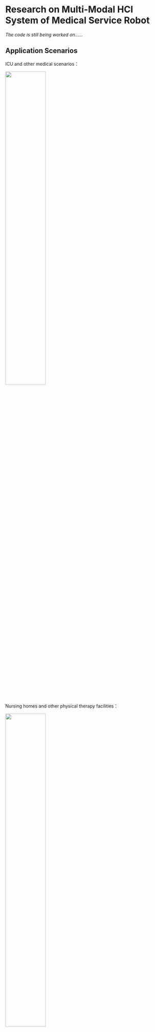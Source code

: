 # Research on Multi-Modal HCI System of Medical Service Robot

*The code is still being worked on......*



## Application Scenarios

ICU and other medical scenarios：

<img src="https://i.imgur.com/maBD5Qd.png" width="50%">

Nursing homes and other physical therapy facilities：

<img src="https://i.imgur.com/iScV9rm.png" width="50%">



## Ⅰ Computer Vision Monitoring System Based on Action Recognition Algorithm.

The computer vision monitoring system is mainly developed and deployed based on the mainstream video motion recognition algorithm. Mainstream motion recognition algorithms include C3D, TSN, SlowFast, etc. 

Due to the particularity of the task, it is impossible to use public data sets, such as UCF101 and Kinetics 400, etc., so it is necessary to independently collect data and make standard data sets for model training. 

After the model is trained, it needs to be deployed on a mobile platform for real-time high-frame rate model inference. The mobile platform is **NVIDIA Jetson AGX Orin DEVELOPER KIT**, and the target real-time detection frame rate is more than 20FPS.



### Production of the Dataset

UCF101 and its structure：

<img src="https://i.imgur.com/5FOan7k.png" width="80%">

Realsense Camera：

<img src="https://i.imgur.com/KMhME9a.png" width="30%">

**Self-produced Mock Dataset in ICU---ICU9**

<table>
    <tr>
        <td ><center><img src="https://i.imgur.com/MRCiBkm.gif" width="120%"></center></td>
        <td ><center><img src="https://i.imgur.com/cISBplv.gif" width="120%"></center></td>
        <td ><center><img src="https://i.imgur.com/Lpcc8Yw.gif" width="120%"></center></td>
    </tr>
    <tr>
    <td><center><img src="https://i.imgur.com/Qisd9pj.gif" width="120%"></center></td>
    <td ><center><img src="https://i.imgur.com/MnIZ9QR.gif" width="120%"></center></td>
    <td ><center><img src="https://i.imgur.com/HXHabFK.gif" width="120%"></center></td>
	</tr>
    <tr>
    <td><center><img src="https://i.imgur.com/ovdVXLW.gif" width="120%"></center></td>
    <td><center><img src="https://i.imgur.com/4qtsX9h.gif" width="120%"></center></td>
    <td><center><img src="https://i.imgur.com/smANWl3.gif" width="120%"></center></td>
	</tr>
</table>

**Categories:**

| ShakingHead       | PullingOutTubesOnBothHands | PullingOutTubesInMouth |
| ----------------- | -------------------------- | ---------------------- |
| **LiftingLeg**    | **WrigglingBody**          | **GettingUp**          |
| **NormalGesture** | **KickingBedBoard**        | **SlappingFence**      |

**However, the diversity of simulation data is insufficient, and more information needs to be obtained from limited data.**

In view of this, I propose a video sampling method based on sliding window.

The basic principle is as follows: 5s is used as a fixed window Length (that is, the length of each short video), let this window slide on the captured large video to capture the subvideo, and the sliding interval is adjustable. In this way, more small segments of data can be obtained in the limited video data.

**After all, the simulated data set cannot be compared with the data collected in the real environment, so at this stage, we actively cooperate with the hospital to collect the real data.**

<table>
    <tr>
    <td ><center><img src="https://i.imgur.com/vBkyv4u.gif" width="120%"></center></td>
    <td ><center><img src="https://i.imgur.com/llGWAJO.gif" width="120%"></center></td>
    </tr>
    <tr>
    <td ><center><img src="https://i.imgur.com/H81YhMj.gif" width="120%"></center></td>
    <td ><center><img src="https://i.imgur.com/Ku8BQkQ.gif" width="120%"></center></td>
    </tr>
</table>

***However, real-world data is more complex and noisy, requiring more efficient ways to deal with......***



### Action Recognition Algorithm

TOOL: MMAction2

<img src="https://i.imgur.com/H6JmuV9.png" width="40%">

#### C3D

For problems based on video analysis, 2D convolution is not good at capturing temporal information, so 3D convolution is proposed to solve this problem.

<img src="https://i.imgur.com/kzrorjq.png" width="90%">

This network I used is quite different from the structure in the paper. 

**The network used for training consists of five convolutional layers, five pooling layers, two fully connected layers, and one softmax output layer**

After experiments, using the model structure in the paper will increase the model parameters and make the model complicated, which makes the learning more difficult. 

**The simplified model structure enables faster and more accurate learning of features in the data.**

```python
def c3d_model():
    input_shape = (480,270,16,3)
    weight_decay = 0.005
    nb_classes = 9
    inputs = Input(input_shape)
    x = Conv3D(64,(3,3,3),strides=(1,1,1),padding='same',
               activation='relu',kernel_regularizer=l2(weight_decay))(inputs)
    x = MaxPool3D((2,2,1),strides=(2,2,1),padding='same')(x)

    x = Conv3D(128,(3,3,3),strides=(1,1,1),padding='same',
               activation='relu',kernel_regularizer=l2(weight_decay))(x)
    x = MaxPool3D((2,2,2),strides=(2,2,2),padding='same')(x)

    x = Conv3D(128,(3,3,3),strides=(1,1,1),padding='same',
               activation='relu',kernel_regularizer=l2(weight_decay))(x)
    x = MaxPool3D((2,2,2),strides=(2,2,2),padding='same')(x)

    x = Conv3D(256,(3,3,3),strides=(1,1,1),padding='same',
               activation='relu',kernel_regularizer=l2(weight_decay))(x)
    x = MaxPool3D((2,2,2),strides=(2,2,2),padding='same')(x)

    x = Conv3D(256, (3, 3, 3), strides=(1, 1, 1), padding='same',
               activation='relu',kernel_regularizer=l2(weight_decay))(x)
    x = MaxPool3D((2, 2, 2), strides=(2, 2, 2), padding='same')(x)
    
    x = Flatten()(x)
    x = Dense(2048,activation='relu',kernel_regularizer=l2(weight_decay))(x)
    x = Dropout(0.5)(x)
    
    x = Dense(2048,activation='relu',kernel_regularizer=l2(weight_decay))(x)
    x = Dropout(0.5)(x)
    
    x = Dense(nb_classes,kernel_regularizer=l2(weight_decay))(x)
    x = Activation('softmax')(x)
    
    model = Model(inputs, x)
    
    return model
```

**Results Visualization:**

Use source code to train from scratch, the curve is smooth, and the final loss convergence is rapid. The model training accuracy is high, reaching 90%, but the generalization performance is slightly poor, reaching about 70% accuracy.

Use the mmaction2 toolkit and fine-tune training using the pre-trained model. The curve is relatively smooth, and the final loss convergence is relatively rapid, and the model training accuracy is higher, reaching 95%+.

<table>
    <tr>
    <td ><center><img src="https://i.imgur.com/nRCSuSS.png" width="120%"></center></td>
    <td ><center><img src="https://i.imgur.com/p0HAf2m.png" width="120%"></center></td>
    </tr>
    <tr>
    <td><center><img src="https://i.imgur.com/XXgtrOm.png" width="120%"></center></td>
    <td ><center><img src="https://i.imgur.com/rSeNc0a.png" width="120%"></center></td>
    </tr>
</table>

<div align=center><img src="https://i.imgur.com/7o1mnrx.png" width="60%"></div>

***There's room for improvement......***



#### TSN

An input video is divided into K segments, and a snippet (several frames of images superimposed) is randomly sampled from its corresponding segment. Different segments of the category score fusion. This is a video-level prediction. The predictions of all models are then combined to produce the final prediction.

<img src="https://i.imgur.com/UGkBQgH.png" width="80%">

**Results Visualization:**

The curve is relatively smooth, the final loss convergence is relatively rapid, the model training accuracy is high, up to 99%, the generalization performance is also good, can reach an average accuracy of about 95%. 

At the same time, the heat map is drawn, and it is found that each category is more accurate, and there is no need to reduce the number of categories.

<table>
    <tr>
    <td ><center><img src="https://i.imgur.com/gzgeIMV.png" width="120%"></center></td>
    <td ><center><img src="https://i.imgur.com/7Ri0OeD.png" width="120%"></center></td>
    </tr>
</table>

<div align=center><img src="https://i.imgur.com/s72Y1Fp.png" width="50%"></div>

#### SlowFast

SlowFast is a video recognition paper at Facebook's 2019 ICCV. In this paper, a new SlowFast network architecture is proposed to realize the processing and analysis of time and space dimensions by two branches respectively.

<img src="https://i.imgur.com/TRsVk4n.png" width="80%">

**Results Visualization:**

*The overall effect of the SlowFast model is close to the TSN model, which is omitted here...*



### Demonstration of Real-time Action Recognition

<table>
    <tr>
    <td><center><img src="https://i.imgur.com/9TVvvqx.gif" width="120%"></center></td>
    <td><center><img src="https://i.imgur.com/UrB0DOP.gif" width="120%"></center></td>
    </tr>
    <tr>
    <td><center><img src="https://i.imgur.com/HCRgCJq.gif" width="120%"></center></td>
    <td><center><img src="https://i.imgur.com/05fgeWw.gif" width="120%"></center></td>
    </tr>
</table>



## Ⅱ Simulation of Robot Navigation and Obstacle Avoidance Algorithm in Crowd.

**References:**
***Crowd-Robot Interaction: Crowd-aware Robot Navigation with Attention-based Deep Reinforcement Learning. ICRA 2019.*** 

***Relational Graph Learning for Crowd Navigation. IROS 2020.***  

This task mainly focuses on replicating the algorithms based on graph convolutional neural network and reinforcement learning in the paper, and for this project, adjusting the experimental environment and adding the model distillation method to simulate the crowd navigation and obstacle avoidance of robots.

<div align=center><img src="https://i.imgur.com/SY8OSZU.png" width="40%"></div>

<div align=center><img src="https://i.imgur.com/fZRB2xh.png" width="40%"></div>

<div align=center><img src="https://i.imgur.com/jXVp3Ns.png" width="80%"></div>

The entire model is based on GCN (Graph Convolutional Neural Network) and RL (reinforcement learning), using GCN to calculate the human state and predict the direction, using reinforcement learning to optimize robot decisions, and combining the two to develop efficient robot navigation in crowds.



### Personal Understanding of RGL Model.

In the process of movement, pedestrians will be affected by other pedestrians. **The graph neural network is used to regard people as nodes and the interaction between pedestrians as edges.** 

The interaction coefficient between pedestrians a and pedestrians b, c and d is calculated through the attention mechanism, and the influence of pedestrians a on pedestrians b, c and d is obtained by weighting, that is, a weighting vector. Use this vector to predict the path of pedestrian a.

This vector is then fused with other features, input into other networks (either fully connected layer or recurrent neural network), and finally trained by supervised learning to obtain the parameters of the graph neural network. This graph neural network refers to the graph composed of human beings, which will have some parameters, this graph neural network is a feature extraction fusion device, the function is to extract the feature vector.

For the prediction of human trajectory, ***LSTM*** can get the position of the next moment with each recursive step, and the trajectory can be obtained by sequential recursion. 

For the robot trajectory prediction part, graph neural network is used, but it is not used to predict the robot position, but is used to form a ***value network*** of ***reinforcement learning***. The node of the graph neural network is the position of the robot and the pedestrian, and the output is the ***value***, which is used to evaluate the quality of the state.



### Ongoing Experiments on Control Variables.

Overall, making the robot visible to pedestrians had a higher success rate, while other factors had little effect.

**Preliminary experimental results:**

<img src="https://i.imgur.com/UiNCPPk.png" width="70%">

<img src="https://i.imgur.com/LmrERuC.png" width="70%">



### Results Visualization:

<table>
    <tr>
    <td><center><img src="https://i.imgur.com/NGmMeST.jpg" width="120%"></center></td>
    <td><center><img src="https://i.imgur.com/ZnBlgn9.jpg" width="120%"></center></td>
    </tr>
    <tr>
    <td><center><img src="https://i.imgur.com/72HBvpJ.jpg" width="120%"></center></td>
    <td><center><img src="https://i.imgur.com/r0Xgaze.jpg" width="120%"></center></td>
    </tr>
</table>

The local fluctuation of model training is large, but the overall trend is normal and tends to converge gradually.
Specific performance:
1. The time to reach the target point is gradually reduced.
2. The success rate of reaching the target point gradually increases.
3. The reward value is increasing each time (indicating that the robot has found the right learning direction).
4. The collision rate is gradually reduced (the success rate of obstacle avoidance is continuously improved).

<table>
    <tr>
    <td><center><img src="https://i.imgur.com/1j6jKR2.gif" width="120%"></center></td>
    <td><center><img src="https://i.imgur.com/jAbMpfV.gif" width="120%"></center></td>
    </tr>
    <tr>
    <td><center><img src="https://i.imgur.com/Ayw2fiD.gif" width="120%"></center></td>
    <td><center><img src="https://i.imgur.com/76eqBHM.gif" width="120%"></center></td>
    </tr>
</table>

*Simulation using gym.*

## Demonstration of Overall System

https://youtu.be/MbLl9JUXypQ

[<img src="https://i.imgur.com/7ToyGK4.png" width="80%">](https://youtu.be/MbLl9JUXypQ)
